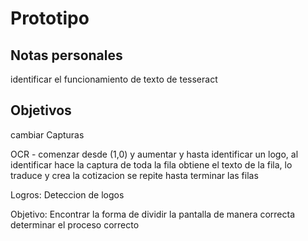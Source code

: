 # Prototipo

## Notas personales

identificar el funcionamiento de texto de tesseract

## Objetivos

cambiar Capturas

OCR - comenzar desde (1,0) y aumentar y hasta identificar un logo, al identificar hace la captura de toda la fila
    obtiene el texto de la fila, lo traduce y crea la cotizacion
    se repite hasta terminar las filas 

Logros:
    Deteccion de logos

Objetivo:
    Encontrar la forma de dividir la pantalla de manera correcta
    determinar el proceso correcto
